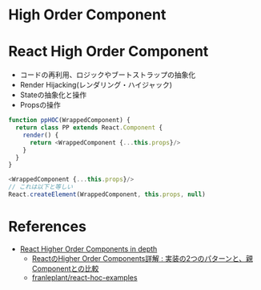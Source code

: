 High Order Component
======================

# React High Order Component

+ コードの再利用、ロジックやブートストラップの抽象化
+ Render Hijacking(レンダリング・ハイジャック)
+ Stateの抽象化と操作
+ Propsの操作


```js
function ppHOC(WrappedComponent) {
  return class PP extends React.Component {
    render() {
      return <WrappedComponent {...this.props}/>
    }
  }
}

<WrappedComponent {...this.props}/>
// これは以下と等しい
React.createElement(WrappedComponent, this.props, null)
```


# References

+ [React Higher Order Components in depth
](https://medium.com/@franleplant/react-higher-order-components-in-depth-cf9032ee6c3e#.fqb6zn5rp)
  + [ReactのHigher Order Components詳解 : 実装の2つのパターンと、親Componentとの比較](http://postd.cc/react-higher-order-components-in-depth/)
  + [franleplant/react-hoc-examples](https://github.com/franleplant/react-hoc-examples)
